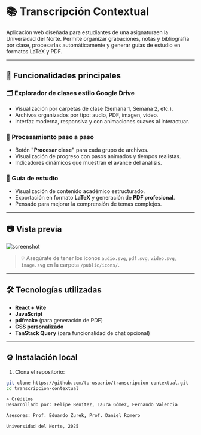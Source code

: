 # 📚 Transcripción Contextual

Aplicación web diseñada para estudiantes de una asignaturaen la Universidad del Norte. Permite organizar grabaciones, notas y bibliografía por clase, procesarlas automáticamente y generar guías de estudio en formatos LaTeX y PDF.

---

## 🚀 Funcionalidades principales

### 🗂 Explorador de clases estilo Google Drive
- Visualización por carpetas de clase (Semana 1, Semana 2, etc.).
- Archivos organizados por tipo: audio, PDF, imagen, video.
- Interfaz moderna, responsiva y con animaciones suaves al interactuar.

### 🔄 Procesamiento paso a paso
- Botón **"Procesar clase"** para cada grupo de archivos.
- Visualización de progreso con pasos animados y tiempos realistas.
- Indicadores dinámicos que muestran el avance del análisis.

### 📄 Guía de estudio
- Visualización de contenido académico estructurado.
- Exportación en formato **LaTeX** y generación de **PDF profesional**.
- Pensado para mejorar la comprensión de temas complejos.

---

## 📷 Vista previa
![screenshot](https://github.com/user-attachments/assets/4cda9afd-3f0b-4a14-bdbd-f19533caceca)



> 💡 Asegúrate de tener los íconos `audio.svg`, `pdf.svg`, `video.svg`, `image.svg` en la carpeta `/public/icons/`.

---

## 🛠 Tecnologías utilizadas

- **React + Vite**
- **JavaScript**
- **pdfmake** (para generación de PDF)
- **CSS personalizado**
- **TanStack Query** (para funcionalidad de chat opcional)

---

## ⚙️ Instalación local

1. Clona el repositorio:

```bash
git clone https://github.com/tu-usuario/transcripcion-contextual.git
cd transcripcion-contextual

✍️ Créditos
Desarrollado por: Felipe Benítez, Laura Gómez, Fernando Valencia

Asesores: Prof. Eduardo Zurek, Prof. Daniel Romero

Universidad del Norte, 2025
